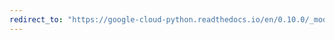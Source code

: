 ```yaml
---
redirect_to: "https://google-cloud-python.readthedocs.io/en/0.10.0/_modules/gcloud/bigquery/job.html"
---
```


